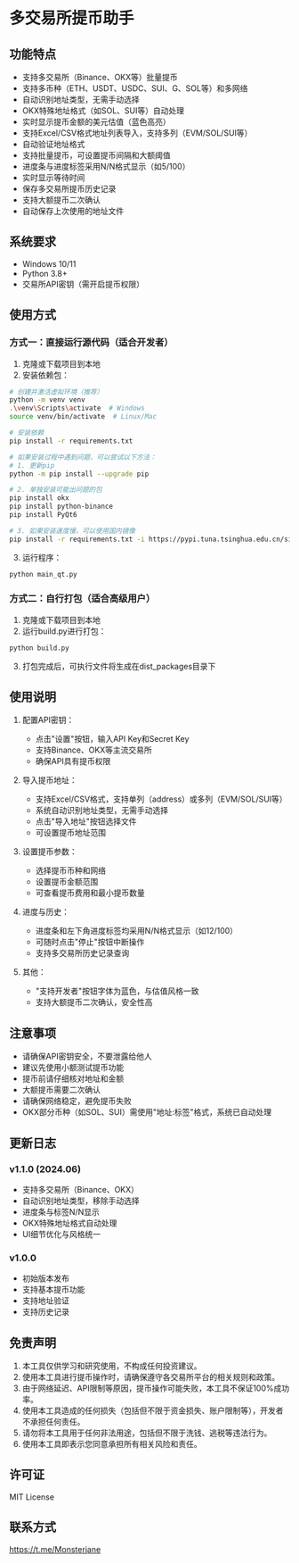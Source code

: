 # 多交易所提币助手

## 功能特点

- 支持多交易所（Binance、OKX等）批量提币
- 支持多币种（ETH、USDT、USDC、SUI、G、SOL等）和多网络
- 自动识别地址类型，无需手动选择
- OKX特殊地址格式（如SOL、SUI等）自动处理
- 实时显示提币金额的美元估值（蓝色高亮）
- 支持Excel/CSV格式地址列表导入，支持多列（EVM/SOL/SUI等）
- 自动验证地址格式
- 支持批量提币，可设置提币间隔和大额阈值
- 进度条与进度标签采用N/N格式显示（如5/100）
- 实时显示等待时间
- 保存多交易所提币历史记录
- 支持大额提币二次确认
- 自动保存上次使用的地址文件

## 系统要求

- Windows 10/11
- Python 3.8+
- 交易所API密钥（需开启提币权限）

## 使用方式

### 方式一：直接运行源代码（适合开发者）

1. 克隆或下载项目到本地
2. 安装依赖包：
```bash
# 创建并激活虚拟环境（推荐）
python -m venv venv
.\venv\Scripts\activate  # Windows
source venv/bin/activate  # Linux/Mac

# 安装依赖
pip install -r requirements.txt

# 如果安装过程中遇到问题，可以尝试以下方法：
# 1. 更新pip
python -m pip install --upgrade pip

# 2. 单独安装可能出问题的包
pip install okx
pip install python-binance
pip install PyQt6

# 3. 如果安装速度慢，可以使用国内镜像
pip install -r requirements.txt -i https://pypi.tuna.tsinghua.edu.cn/simple
```

3. 运行程序：
```bash
python main_qt.py
```
### 方式二：自行打包（适合高级用户）

1. 克隆或下载项目到本地
2. 运行build.py进行打包：
```bash
python build.py
```
3. 打包完成后，可执行文件将生成在dist_packages目录下

## 使用说明

1. 配置API密钥：
   - 点击"设置"按钮，输入API Key和Secret Key
   - 支持Binance、OKX等主流交易所
   - 确保API具有提币权限

2. 导入提币地址：
   - 支持Excel/CSV格式，支持单列（address）或多列（EVM/SOL/SUI等）
   - 系统自动识别地址类型，无需手动选择
   - 点击"导入地址"按钮选择文件
   - 可设置提币地址范围

3. 设置提币参数：
   - 选择提币币种和网络
   - 设置提币金额范围
   - 可查看提币费用和最小提币数量

4. 进度与历史：
   - 进度条和左下角进度标签均采用N/N格式显示（如12/100）
   - 可随时点击"停止"按钮中断操作
   - 支持多交易所历史记录查询

5. 其他：
   - "支持开发者"按钮字体为蓝色，与估值风格一致
   - 支持大额提币二次确认，安全性高

## 注意事项

- 请确保API密钥安全，不要泄露给他人
- 建议先使用小额测试提币功能
- 提币前请仔细核对地址和金额
- 大额提币需要二次确认
- 请确保网络稳定，避免提币失败
- OKX部分币种（如SOL、SUI）需使用"地址:标签"格式，系统已自动处理

## 更新日志

### v1.1.0 (2024.06)
- 支持多交易所（Binance、OKX）
- 自动识别地址类型，移除手动选择
- 进度条与标签N/N显示
- OKX特殊地址格式自动处理
- UI细节优化与风格统一

### v1.0.0
- 初始版本发布
- 支持基本提币功能
- 支持地址验证
- 支持历史记录

## 免责声明

1. 本工具仅供学习和研究使用，不构成任何投资建议。
2. 使用本工具进行提币操作时，请确保遵守各交易所平台的相关规则和政策。
3. 由于网络延迟、API限制等原因，提币操作可能失败，本工具不保证100%成功率。
4. 使用本工具造成的任何损失（包括但不限于资金损失、账户限制等），开发者不承担任何责任。
5. 请勿将本工具用于任何非法用途，包括但不限于洗钱、逃税等违法行为。
6. 使用本工具即表示您同意承担所有相关风险和责任。

## 许可证

MIT License

## 联系方式

https://t.me/Monsterjane 
